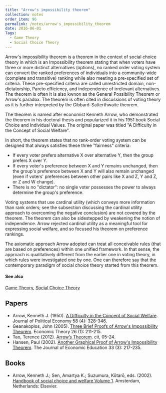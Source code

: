 ```yaml
---
title: "Arrow's impossibility theorem"
collection: notes
order_item: 96
permalink: /notes/arrow's_impossibility_theorem
date: 2016-06-01
Tags:
  - Game Theory
  - Social Choice Theory
---
```


Arrow's impossibility theorem is a theorem in the context of social choice theory in which is an Impossibility theorem stating that when voters have three or more distinct alternatives (options), no ranked order voting system can convert the ranked preferences of individuals into a community-wide (complete and transitive) ranking while also meeting a pre-specified set of criteria. These pre-specified criteria are called unrestricted domain, non-dictatorship, Pareto efficiency, and independence of irrelevant alternatives. The theorem is often
It is also kwnon as the General Possibility Theorem or Arrow's paradox. The theorem is often cited in discussions of voting theory as it is further interpreted by the Gibbard-Satterthwaite theorem.

The theorem is named after economist Kenneth Arrow, who demonstrated the theorem in his doctoral thesis and popularized it in his 1951 book Social Choice and Individual Values. The original paper was titled "A Difficulty in the Concept of Social Welfare".

In short, the theorem states that no rank-order voting system can be designed that always satisfies these three "fairness" criteria:
* If every voter prefers alternative X over alternative Y, then the group prefers X over Y.
* If every voter's preference between X and Y remains unchanged, then the group's preference between X and Y will also remain unchanged (even if voters' preferences between other pairs like X and Z, Y and Z, or Z and W change).
* There is no "dictator": no single voter possesses the power to always determine the group's preference.

Voting systems that use cardinal utility (which conveys more information than rank orders; see the subsection discussing the cardinal utility approach to overcoming the negative conclusion) are not covered by the theorem. The theorem can also be sidestepped by weakening the notion of independence. Arrow rejected cardinal utility as a meaningful tool for expressing social welfare, and so focused his theorem on preference rankings.

The axiomatic approach Arrow adopted can treat all conceivable rules (that are based on preferences) within one unified framework. In that sense, the approach is qualitatively different from the earlier one in voting theory, in which rules were investigated one by one. One can therefore say that the contemporary paradigm of social choice theory started from this theorem.


#### See also
[Game Theory](/notes/game_theory), [Social Choice Theory](/notes/social_choice_theory)




## Papers
* Arrow, Kenneth J. (1950). [A Difficulty in the Concept of Social Welfare](https://web.archive.org/web/20110720090207/http://gatton.uky.edu/Faculty/hoytw/751/articles/arrow.pdf). Journal of Political Economy 58 (4): 328-346.
* Geanakoplos, John (2005). [Three Brief Proofs of Arrow's Impossibility Theorem](https://web.archive.org/web/20111223062926/http://cowles.econ.yale.edu/P/cd/d11a/d1123-r3.pdf). Economic Theory 26 (1): 211-215.
* Tao, Terence (2012). [Arrow’s Theorem](https://www.math.ucla.edu/~tao/arrow.pdf). cit, 05-24.
* Hansen, Paul (2002). [Another Graphical Proof of Arrow's Impossibility Theorem](http://www.otago.ac.nz/economics/otago123843.pdf). The Journal of Economic Education 33 (3): 217-235.


## Books
* Arrow, Kenneth J.; Sen, Amartya K.; Suzumura, Kōtarō, eds. (2002). [Handbook of social choice and welfare Volume 1](https://www.goodreads.com/book/show/1152328.Handbook_Of_Social_Choice_And_Welfare). Amsterdam, Netherlands: Elsevier.


